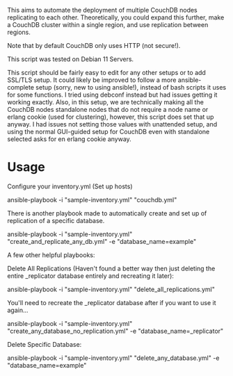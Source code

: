 This aims to automate the deployment of multiple CouchDB nodes replicating to each other. Theoretically, you could expand this further, make a CouchDB cluster within a single region, and use replication between regions.

Note that by default CouchDB only uses HTTP (not secure!). 

This script was tested on Debian 11 Servers.

This script should be fairly easy to edit for any other setups or to add SSL/TLS setup. It could likely be improved to follow a more ansible-complete setup (sorry, new to using ansible!), instead of bash scripts it uses for some functions. I tried using debconf instead but had issues getting it working exactly. Also, in this setup, we are technically making all the CouchDB nodes standalone nodes that do not require a node name or erlang cookie (used for clustering), however, this script does set that up anyway. I had issues not setting those values with unattended setup, and using the normal GUI-guided setup for CouchDB even with standalone selected asks for en erlang cookie anyway.



# Usage

Configure your inventory.yml (Set up hosts)

ansible-playbook -i "sample-inventory.yml" "couchdb.yml"


There is another playbook made to automatically create and set up of replication of a specific database.

ansible-playbook -i "sample-inventory.yml" "create_and_replicate_any_db.yml"  -e "database_name=example"

A few other helpful playbooks:

Delete All Replications (Haven't found a better way then just deleting the entire _replicator database entirely and recreating it later):

ansible-playbook -i "sample-inventory.yml" "delete_all_replications.yml"

You'll need to recreate the _replicator database after if you want to use it again...

ansible-playbook -i "sample-inventory.yml" "create_any_database_no_replication.yml" -e "database_name=_replicator"


Delete Specific Database:

ansible-playbook -i "sample-inventory.yml" "delete_any_database.yml" -e "database_name=example"
